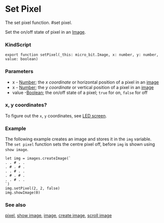 # Set Pixel

The set pixel function. #set pixel.

Set the on/off state of pixel in an [Image](/microbit/reference/image/image).

### KindScript

```
export function setPixel(_this: micro_bit.Image, x: number, y: number, value: boolean)
```

### Parameters

* x - [Number](/microbit/reference/types/number); the *x coordinate* or horizontal position of a pixel in an [image](/microbit/reference/image/image)
* x - [Number](/microbit/reference/types/number); the *y coordinate* or vertical position of a pixel in an [image](/microbit/reference/image/image)
* value -[Boolean](/microbit/reference/types/boolean); the on/off state of a pixel; `true` for on, `false` for off

### x, y coordinates?

To figure out the ``x``, ``y`` coordinates, see [LED screen](/microbit/device/screen).

### Example

The following example creates an image and stores it in the `img` variable. The `set pixel` function sets the centre pixel off, before `img` is shown using `show image`.

```
let img = images.createImage(`
. . # . .
. # . # .
. . # . .
. # . # .
. . # . .
`)
img.setPixel(2, 2, false)
img.showImage(0)
```

### See also

[pixel](/microbit/reference/images/pixel), [show image](/microbit/reference/images/show-image), [image](/microbit/reference/image/image), [create image](/microbit/reference/images/create-image), [scroll image](/microbit/reference/images/scroll-image)


